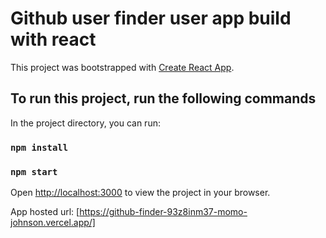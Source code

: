# Github user finder user app build with react

This project was bootstrapped with [Create React App](https://github.com/facebook/create-react-app).

## To run this project, run the following commands

In the project directory, you can run:

### `npm install`

### `npm start`

Open [http://localhost:3000](http://localhost:3000) to view the project in your browser.

App hosted url:  [https://github-finder-93z8inm37-momo-johnson.vercel.app/]
